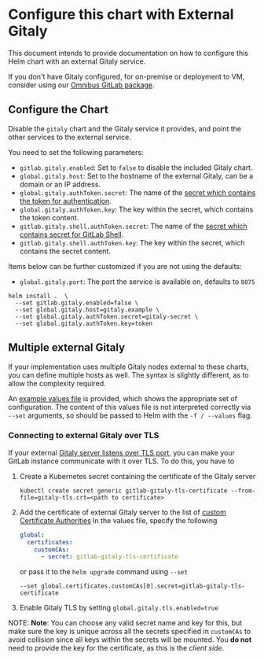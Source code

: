 # Configure this chart with External Gitaly

This document intends to provide documentation on how to configure this Helm chart with an external Gitaly service.

If you don't have Gitaly configured, for on-premise or deployment to VM,
consider using our [Omnibus GitLab package](./external-omnibus-gitaly.md).

## Configure the Chart

Disable the `gitaly` chart and the Gitaly service it provides, and point the other services to the external service.

You need to set the following parameters:

- `gitlab.gitaly.enabled`: Set to `false` to disable the included Gitaly chart.
- `global.gitaly.host`: Set to the hostname of the external Gitaly, can be a domain or an IP address.
- `global.gitaly.authToken.secret`: The name of the [secret which contains the token for authentication][gitaly-secret].
- `global.gitaly.authToken.key`: The key within the secret, which contains the token content.
- `gitlab.gitaly.shell.authToken.secret`: The name of the [secret which contains secret for GitLab Shell][gitlab-shell-secret].
- `gitlab.gitaly.shell.authToken.key`: The key within the secret, which contains the secret content.

Items below can be further customized if you are not using the defaults:

- `global.gitaly.port`: The port the service is available on, defaults to `8075`

```
helm install .  \
  --set gitlab.gitaly.enabled=false \
  --set global.gitaly.host=gitaly.example \
  --set global.gitaly.authToken.secret=gitaly-secret \
  --set global.gitaly.authToken.key=token
```

## Multiple external Gitaly

If your implementation uses multiple Gitaly nodes external to these charts,
you can define multiple hosts as well. The syntax is slightly different, as
to allow the complexity required.

An [example values file][multiple-external] is provided, which shows the
appropriate set of configuration. The content of this values file is not
interpreted correctly via `--set` arguments, so should be passed to Helm
with the `-f / --values` flag.

[gitaly-secret]: ../../installation/secrets.md#gitaly-secret
[gitlab-shell-secret]: ../../installation/secrets.md#gitlab-shell-secret
[multiple-external]: https://gitlab.com/gitlab-org/charts/gitlab/blob/master/examples/gitaly/values-multiple-external.yaml

### Connecting to external Gitaly over TLS

If your external [Gitaly server listens over TLS port](https://docs.gitlab.com/ee/administration/gitaly/#tls-support),
you can make your GitLab instance communicate with it over TLS. To do this, you
have to

1. Create a Kubernetes secret containing the certificate of the Gitaly
   server

   ```
   kubectl create secret generic gitlab-gitaly-tls-certificate --from-file=gitaly-tls.crt=<path to certificate>
   ```

1. Add the certificate of external Gitaly server to the list of
   [custom Certificate Authorities](https://docs.gitlab.com/charts/charts/globals#custom-certificate-authorities)
   In the values file, specify the following

   ```yml
   global:
     certificates:
       customCAs:
         - secret: gitlab-gitaly-tls-certificate
   ```

   or pass it to the `helm upgrade` command using `--set`

   ```
   --set global.certificates.customCAs[0].secret=gitlab-gitaly-tls-certificate
   ```

1. Enable Gitaly TLS by setting `global.gitaly.tls.enabled=true`

NOTE: **Note**: You can choose any valid secret name and key for this, but make
sure the key is unique across all the secrets specified in `customCAs` to avoid
collision since all keys within the secrets will be mounted. You **do not**
need to provide the key for the certificate, as this is the _client side_.
